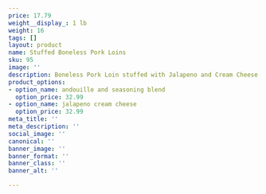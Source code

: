 ```yaml
---
price: 17.79
weight__display_: 1 lb
weight: 16
tags: []
layout: product
name: Stuffed Boneless Pork Loins
sku: 95
image: ''
description: Boneless Pork Loin stuffed with Jalapeno and Cream Cheese
product_options:
- option_name: andouille and seasoning blend
  option_price: 32.99
- option_name: jalapeno cream cheese
  option_price: 32.99
meta_title: ''
meta_description: ''
social_image: ''
canonical: ''
banner_image: ''
banner_format: ''
banner_class: ''
banner_alt: ''

---
```

